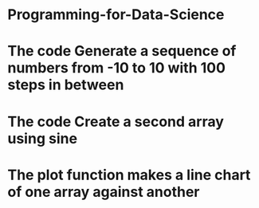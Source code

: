 # Programming-for-Data-Science
# The code Generate a sequence of numbers from -10 to 10 with 100 steps in between
# The code Create a second array using sine
# The plot function makes a line chart of one array against another
  
